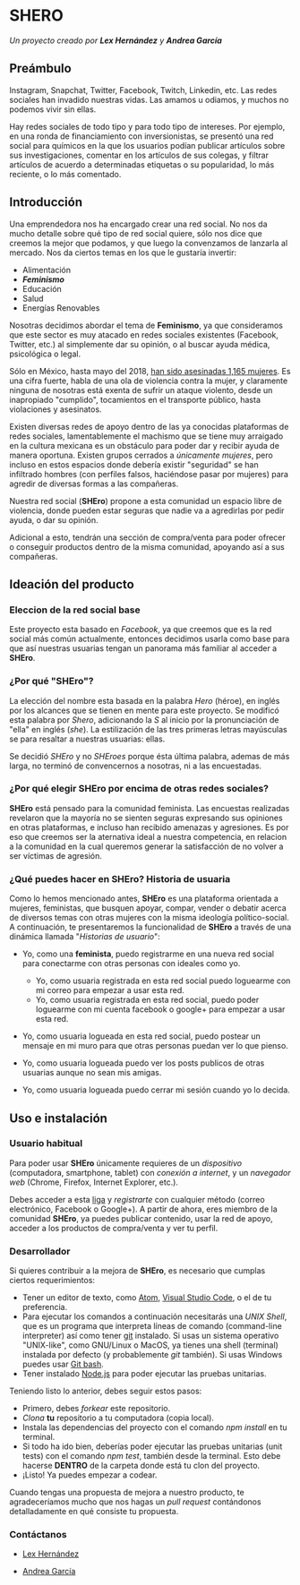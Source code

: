 # SHERO
_Un proyecto creado por **Lex Hernández** y **Andrea García**_

## Preámbulo

Instagram, Snapchat, Twitter, Facebook, Twitch, Linkedin, etc. Las redes sociales han invadido nuestras vidas. Las amamos u odiamos, y muchos no podemos vivir sin ellas.

Hay redes sociales de todo tipo y para todo tipo de intereses. Por ejemplo, en una ronda de financiamiento con inversionistas, se presentó una red social para químicos en la que los usuarios podían publicar artículos sobre sus investigaciones, comentar en los artículos de sus colegas, y filtrar artículos de acuerdo a determinadas etiquetas o su popularidad, lo más reciente, o lo más comentado.

## Introducción

Una emprendedora nos ha encargado crear una red social. No nos da mucho detalle sobre qué tipo de red social quiere, sólo nos dice que creemos la mejor que podamos, y que luego la convenzamos de lanzarla al mercado. Nos da ciertos temas en los que le gustaría invertir:

* Alimentación
* _**Feminismo**_
* Educación
* Salud
* Energías Renovables

Nosotras decidimos abordar el tema de **Feminismo**, ya que consideramos que este sector es muy atacado en redes sociales existentes (Facebook, Twitter, etc.) al simplemente dar su opinión, o al buscar ayuda médica, psicológica o legal.

Sólo en México, hasta mayo del 2018, [han sido asesinadas 1,165 mujeres](https://www.google.com/maps/d/viewer?mid=174IjBzP-fl_6wpRHg5pkGSj2egE&ll=22.9523095953723%2C-101.4161826021728&z=5). Es una cifra fuerte, habla de una ola de violencia contra la mujer,  y claramente ninguna de nosotras está exenta de sufrir un ataque violento, desde un inapropiado "cumplido", tocamientos en el transporte público, hasta violaciones y asesinatos.

Existen diversas redes de apoyo dentro de las ya conocidas plataformas de redes sociales, lamentablemente el machismo que se tiene muy arraigado en la cultura mexicana es un obstáculo para poder dar y recibir ayuda de manera oportuna. Existen grupos cerrados a _únicamente mujeres_, pero incluso en estos espacios donde debería existir "seguridad" se han infiltrado hombres (con perfiles falsos, haciéndose pasar por mujeres) para agredir de diversas formas a las compañeras.

Nuestra red social (**SHEro**) propone a esta comunidad un espacio libre de violencia, donde pueden estar seguras que nadie va a agredirlas por pedir ayuda, o dar su opinión.

Adicional a esto, tendrán una sección de compra/venta para poder ofrecer o conseguir productos dentro de la misma comunidad, apoyando así a sus compañeras. 

## Ideación del producto

### Eleccion de la red social base

Este proyecto esta basado en _Facebook_, ya que creemos que es la red social más común actualmente, entonces decidimos usarla como base para que así nuestras usuarias tengan un panorama más familiar al acceder a **SHEro**.

### ¿Por qué "SHEro"?

La elección del nombre esta basada en la palabra _Hero_ (héroe), en inglés por los alcances que se tienen en mente para este proyecto. Se modificó esta palabra por _Shero_, adicionando la _S_ al inicio por la pronunciación de "ella" en inglés (_she_). La estilización de las tres primeras letras mayúsculas se para resaltar a nuestras usuarias: ellas.

Se decidió _SHEro_ y no _SHEroes_ porque ésta última palabra, ademas de más larga, no terminó de convencernos a nosotras, ni a las encuestadas.

### ¿Por qué elegir SHEro por encima de otras redes sociales?

**SHEro** está pensado para la comunidad feminista. Las encuestas realizadas revelaron que la mayoría no se sienten seguras expresando sus opiniones en otras plataformas, e incluso han recibido amenazas y agresiones. Es por eso que creemos ser la aternativa ideal a nuestra competencia, en relacion a la comunidad en la cual queremos generar la satisfacción de no volver a ser víctimas de agresión.

### ¿Qué puedes hacer en SHEro? Historia de usuaria

Como lo hemos mencionado antes, **SHEro** es una plataforma orientada a mujeres, feministas, que busquen apoyar, compar, vender o debatir acerca de diversos temas con otras mujeres con la misma ideología político-social. A continuación, te presentaremos la funcionalidad de **SHEro** a través de una dinámica llamada "_Historias de usuario_":

* Yo, como una **feminista**, puedo registrarme en una nueva red social para conectarme con otras personas con ideales como yo.
  - Yo, como usuaria registrada en esta red social puedo loguearme con mi correo para empezar a usar esta red.
  - Yo, como usuaria registrada en esta red social, puedo poder loguearme con mi cuenta facebook o google+ para empezar a usar esta red.

* Yo, como usuaria logueada en esta red social, puedo postear un mensaje en mi muro para que otras personas puedan ver lo que pienso.

* Yo, como usuaria logueada puedo ver los posts publicos de otras usuarias aunque no sean mis amigas.

* Yo, como usuaria logueada puedo cerrar mi sesión cuando yo lo decida.

## Uso e instalación

### Usuario habitual

Para poder usar **SHEro** únicamente requieres de un _dispositivo_ (computadora, smartphone, tablet) con _conexión a internet_, y un _navegador web_ (Chrome, Firefox, Internet Explorer, etc.).

Debes acceder a esta [liga](https://lexhernandez.github.io/cdmx-2018-06-bc-core-am-social-network/src/) y _registrarte_ con cualquier método (correo electrónico, Facebook o Google+). A partir de ahora, eres miembro de la comunidad **SHEro**,  ya puedes publicar contenido, usar la red de apoyo, acceder a los productos de compra/venta y ver tu perfil.

### Desarrollador

Si quieres contribuir a la mejora de **SHEro**, es necesario que cumplas ciertos requerimientos:

* Tener un editor de texto, como [Atom](https://atom.io/), [Visual Studio Code](https://code.visualstudio.com/), o el de tu preferencia.
* Para ejecutar los comandos a continuación necesitarás una _UNIX Shell_, que es un programa que interpreta líneas de comando (command-line interpreter) así como tener [git](https://git-scm.com/book/es/v1/Empezando-Instalando-Git) instalado. Si usas un sistema operativo "UNIX-like", como GNU/Linux o MacOS, ya tienes una shell (terminal) instalada por defecto (y probablemente _git_ también). Si usas Windows puedes usar [Git bash](https://git-scm.com/download/win).
* Tener instalado [Node.js](https://nodejs.org/en/) para poder ejecutar las pruebas unitarias.

Teniendo listo lo anterior, debes seguir estos pasos:

* Primero, debes _forkear_ este repositorio.
* _Clona_ **tu** repositorio a tu computadora (copia local).
* Instala las dependencias del proyecto con el comando _npm install_ en tu terminal. 
* Si todo ha ido bien, deberías poder ejecutar las pruebas unitarias (unit tests) con el comando _npm test_, también desde la terminal. Esto debe hacerse **DENTRO** de la carpeta donde está tu clon del proyecto.
* ¡Listo! Ya puedes empezar a codear.

Cuando tengas una propuesta de mejora a nuestro producto, te agradeceríamos mucho que nos hagas un _pull request_ contándonos detalladamente en qué consiste tu propuesta.

### Contáctanos

* [Lex Hernández](https://facebook.com/TheHackerCat)

* [Andrea García](https://facebook.com/AnndyGrs)

